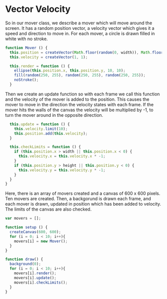 # Vector Velocity

So in our mover class, we describe a mover which will move around the screen. It has a random position vector, a velocity vector which gives it a speed and direction to move in. For each mover, a circle is drawn filled in white with no stroke.

``` js
function Mover () {
  this.position = createVector(Math.floor(random(0, width)), Math.floor(random(0, height)));
  this.velocity = createVector(1, 1);

  this.render = function () {
    ellipse(this.position.x, this.position.y, 10, 10);
    fill(random(250, 255), random(250, 255), random(250, 255));
    noStroke();
  }
```

Then we create an update function so with each frame we call this function and the velocity of the mover is added to the position. This causes the mover to move in the direction the velocity states with each frame. If the mover hits the walls of the canvas the velocity will be multiplied by -1, to turn the mover around in the opposite direction. 


``` js
  this.update = function () {
    this.velocity.limit(10);  
    this.position.add(this.velocity);
  }

  this.checkLimits = function () {
    if (this.position.x > width || this.position.x < 0) {
      this.velocity.x = this.velocity.x * -1;
    }
    if (this.position.y > height || this.position.y < 0) {
      this.velocity.y = this.velocity.y * -1;
    }
  }
}
```
Here, there is an array of movers created and a canvas of 600 x 600 pixels. Ten movers are created. Then, a backgorund is drawn each frame, and each mover is drawn, updated in position which has been added to velocity. The limits of the canvas are also checked. 
``` js
var movers = [];

function setup () {
  createCanvas(600, 600);
  for (i = 0; i < 10; i++){
    movers[i] = new Mover();
  }
}

function draw() {
  background(0);
  for (i = 0; i < 10; i++){
    movers[i].render();
    movers[i].update();
    movers[i].checkLimits();
  }
}
```